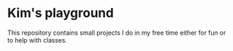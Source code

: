# Kim's playground
This repository contains small projects I do in my free time either for fun or to help with classes.
